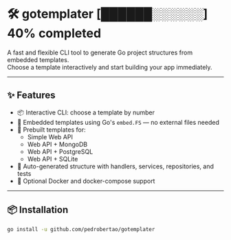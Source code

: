 # 🛠️ gotemplater [██████░░░░░░] 40% completed

A fast and flexible CLI tool to generate Go project structures from embedded templates.  
Choose a template interactively and start building your app immediately.

---

## ✨ Features

- 📦 Interactive CLI: choose a template by number
- 🔐 Embedded templates using Go's `embed.FS` — no external files needed
- 📁 Prebuilt templates for:
  - Simple Web API
  - Web API + MongoDB
  - Web API + PostgreSQL
  - Web API + SQLite
- 🧪 Auto-generated structure with handlers, services, repositories, and tests
- 🐳 Optional Docker and docker-compose support

---

## 📦 Installation

```bash
go install -u github.com/pedrobertao/gotemplater
```
